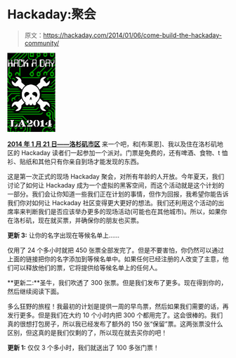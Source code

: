 # Hackaday:聚会

> 原文：<https://hackaday.com/2014/01/06/come-build-the-hackaday-community/>

![LA2014-109x180](img/2f1374de9e3818e0e4f0c5ca0a071698.png)

[**2014 年 1 月 21 日——洛杉矶市区**](http://www.eventbrite.com/e/hackaday-party-la2014-tickets-10018045243)
来一个吧，和[布莱恩]、我以及住在洛杉矶地区的 Hackaday 读者们一起参加一个派对。门票是免费的，还有啤酒、食物、t 恤衫、贴纸和其他只有你亲自到场才能发现的东西。

这是第一次正式的现场 Hackaday 聚会，对所有年龄的人开放。今年夏天，我们讨论了如何让 Hackaday 成为一个虚拟的黑客空间，而这个活动就是这个计划的一部分。我们会让你知道一些我们正在计划的事情，但作为回报，我希望你能告诉我们你对如何让 Hackaday 社区变得更大更好的想法。我们还利用这个活动的出席率来判断我们是否应该举办更多的现场活动(可能也在其他城市)。所以，如果你在洛杉矶，现在就买票，并确保你的朋友也买票。

**更新 3:** 让你的名字出现在等候名单上……

仅用了 24 个多小时就把 450 张票全部发完了。但是不要害怕，你仍然可以通过上面的链接把你的名字添加到等候名单中。如果任何已经注册的人改变了主意，他们可以释放他们的票，它将提供给等候名单上的任何人。

**更新二:**圣牛，我们吹透了 300 张票。但是我们发布了更多。现在得到你的，然后继续阅读下面。

多么狂野的旅程！我最初的计划是提供一周的早鸟票，然后如果我们需要的话，再发行更多。但是我们在大约 10 个小时内把 300 个都用完了。这会很棒的。我们真的很想打包房子，所以我已经发布了额外的 150 张“保留”票。这两张票没什么区别，但这真的是我们仅剩的了，所以现在就去买你的吧！

**更新 1:** 仅仅 3 个多小时，我们就送出了 100 多张门票！